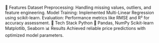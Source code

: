 📌 Features
Dataset Preprocessing: Handling missing values, outliers, and feature engineering.
Model Training: Implemented Multi-Linear Regression using scikit-learn.
Evaluation: Performance metrics like RMSE and R² for accuracy assessment.
🚀 Tech Stack
Python 🐍
Pandas, NumPy
Scikit-learn
Matplotlib, Seaborn
📊 Results
Achieved reliable price predictions with optimized model parameters.
